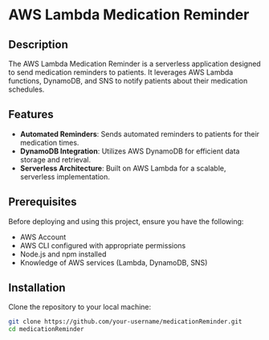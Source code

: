 # AWS Lambda Medication Reminder

## Description

The AWS Lambda Medication Reminder is a serverless application designed to send medication reminders to patients. It leverages AWS Lambda functions, DynamoDB, and SNS to notify patients about their medication schedules.

## Features

- **Automated Reminders**: Sends automated reminders to patients for their medication times.
- **DynamoDB Integration**: Utilizes AWS DynamoDB for efficient data storage and retrieval.
- **Serverless Architecture**: Built on AWS Lambda for a scalable, serverless implementation.

## Prerequisites

Before deploying and using this project, ensure you have the following:

- AWS Account
- AWS CLI configured with appropriate permissions
- Node.js and npm installed
- Knowledge of AWS services (Lambda, DynamoDB, SNS)

## Installation

Clone the repository to your local machine:

```bash
git clone https://github.com/your-username/medicationReminder.git
cd medicationReminder
